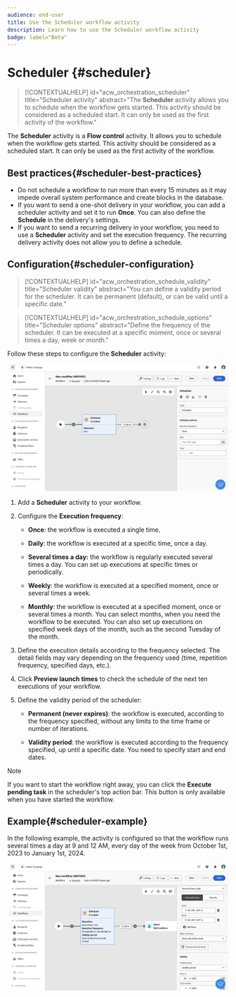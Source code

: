 ```yaml
---
audience: end-user
title: Use the Scheduler workflow activity
description: Learn how to use the Scheduler workflow activity
badge: label="Beta" 
---
```


# Scheduler {#scheduler}


>[!CONTEXTUALHELP]
>id="acw_orchestration_scheduler"
>title="Scheduler activity"
>abstract="The **Scheduler** activity allows you to schedule when the workflow gets started. This activity should be considered as a scheduled start. It can only be used as the first activity of the workflow."


The **Scheduler** activity is a **Flow control** activity. It allows you to schedule when the workflow gets started. This activity should be considered as a scheduled start. It can only be used as the first activity of the workflow. 

## Best practices{#scheduler-best-practices}

* Do not schedule a workflow to run more than every 15 minutes as it may impede overall system performance and create blocks in the database.
* If you want to send a one-shot delivery in your workflow, you can add a scheduler activity and set it to run **Once**. You can also define the **Schedule** in the delivery's settings.
* If you want to send a recurring delivery in your workflow, you need to use a **Scheduler** activity and set the execution frequency. The recurring delivery activity does not allow you to define a schedule.

## Configuration{#scheduler-configuration}

>[!CONTEXTUALHELP]
>id="acw_orchestration_schedule_validity"
>title="Scheduler validity"
>abstract="You can define a validity period for the scheduler. It can be permanent (default), or can be valid until a specific date."


>[!CONTEXTUALHELP]
>id="acw_orchestration_schedule_options"
>title="Scheduler options"
>abstract="Define the frequency of the scheduler. It can be executed at a specific moment, once or several times a day, week or month."

Follow these steps to configure the **Scheduler** activity:

![](../assets/workflow-scheduler.png)

1. Add a **Scheduler** activity to your workflow.

1. Configure the **Execution frequency**:

   * **Once**: the workflow is executed a single time.

   * **Daily**: the workflow is executed at a specific time, once a day.

   * **Several times a day:** the workflow is regularly executed several times a day. You can set up executions at specific times or periodically.

   * **Weekly**: the workflow is executed at a specified moment, once or several times a week.

   * **Monthly**: the workflow is executed at a specified moment, once or several times a month. You can select months, when you need the workflow to be executed. You can also set up executions on specified week days of the month, such as the second Tuesday of the month.

1. Define the execution details according to the frequency selected. The detail fields may vary depending on the frequency used (time, repetition frequency, specified days, etc.).

1. Click **Preview launch times** to check the schedule of the next ten executions of your workflow.

1. Define the validity period of the scheduler:

   * **Permanent (never expires)**: the workflow is executed, according to the frequency specified, without any limits to the time frame or number of iterations.

   * **Validity period**: the workflow is executed according to the frequency specified, up until a specific date. You need to specify start and end dates. 

>[!NOTE]
>
>If you want to start the workflow right away, you can click the **Execute pending task** in the scheduler's top action bar. This button is only available when you have started the workflow.

## Example{#scheduler-example}

In the following example, the activity is configured so that the workflow runs several times a day at 9 and 12 AM, every day of the week from October 1st, 2023 to January 1st, 2024.

![](../assets/workflow-scheduler2.png)




